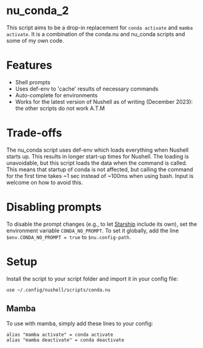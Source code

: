 # nu_conda_2

This script aims to be a drop-in replacement for `conda activate` and `mamba activate`. It is a combination of the conda.nu and nu_conda scripts and some of my own code.

# Features

- Shell prompts
- Uses def-env to 'cache' results of necessary commands
- Auto-complete for environments
- Works for the latest version of Nushell as of writing (December 2023): the other scripts do not work A.T.M

# Trade-offs

The nu_conda script uses def-env which loads everything when Nushell starts up. This results in longer start-up times for Nushell. The loading is unavoidable, but this script loads the data when the command is called. This means that startup of conda is not affected, but calling the command for the first time takes ~1 sec instead of ~100ms when using bash. Input is welcome on how to avoid this.

# Disabling prompts

To disable the prompt changes (e.g., to let [Starship](https://starship.rs) include its own), set the environment variable `CONDA_NO_PROMPT`.
To set it globally, add the line `$env.CONDA_NO_PROMPT = true` to `$nu.config-path`.

# Setup

Install the script to your script folder and import it in your config file:

```
use ~/.config/nushell/scripts/conda.nu
```

## Mamba

To use with mamba, simply add these lines to your config:

```nu
alias "mamba activate" = conda activate
alias "mamba deactivate" = conda deactivate
```
